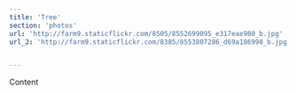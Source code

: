 ```yaml
---
title: 'Tree'
section: 'photos'
url: 'http://farm9.staticflickr.com/8505/8552699095_e317eae980_b.jpg'
url_2: 'http://farm9.staticflickr.com/8385/8553807286_d69a186998_b.jpg'


---
```


Content

